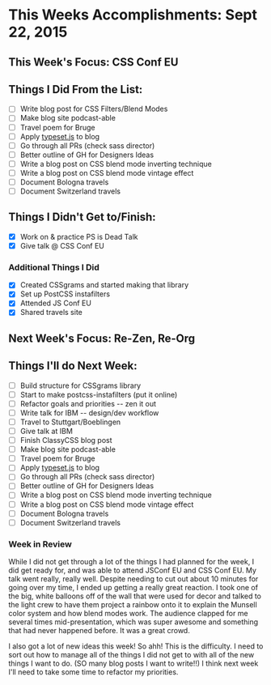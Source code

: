 # This Weeks Accomplishments: Sept 22, 2015

## This Week's Focus: CSS Conf EU

## Things I Did From the List:

- [ ] Write blog post for CSS Filters/Blend Modes
- [ ] Make blog site podcast-able
- [ ] Travel poem for Bruge
- [ ] Apply [typeset.js](https://blot.im/typeset/) to blog
- [ ] Go through all PRs (check sass director)
- [ ] Better outline of GH for Designers Ideas
- [ ] Write a blog post on CSS blend mode inverting technique
- [ ] Write a blog post on CSS blend mode vintage effect
- [ ] Document Bologna travels
- [ ] Document Switzerland travels

## Things I Didn't Get to/Finish:

- [x] Work on & practice PS is Dead Talk
- [x] Give talk @ CSS Conf EU

### Additional Things I Did

- [x] Created CSSgrams and started making that library
- [x] Set up PostCSS instafilters
- [x] Attended JS Conf EU
- [x] Shared travels site

## Next Week's Focus: Re-Zen, Re-Org

## Things I'll do Next Week:

- [ ] Build structure for CSSgrams library
- [ ] Start to make postcss-instafilters (put it online)
- [ ] Refactor goals and priorities -- zen it out
- [ ] Write talk for IBM -- design/dev workflow
- [ ] Travel to Stuttgart/Boeblingen
- [ ] Give talk at IBM
- [ ] Finish ClassyCSS blog post
- [ ] Make blog site podcast-able
- [ ] Travel poem for Bruge
- [ ] Apply [typeset.js](https://blot.im/typeset/) to blog
- [ ] Go through all PRs (check sass director)
- [ ] Better outline of GH for Designers Ideas
- [ ] Write a blog post on CSS blend mode inverting technique
- [ ] Write a blog post on CSS blend mode vintage effect
- [ ] Document Bologna travels
- [ ] Document Switzerland travels

### Week in Review

While I did not get through a lot of the things I had planned for the week, I did get ready for, and was able to attend JSConf EU and CSS Conf EU. My talk went really, really well. Despite needing to cut out about 10 minutes for going over my time, I ended up getting a really great reaction. I took one of the big, white balloons off of the wall that were used for decor and talked to the light crew to have them project a rainbow onto it to explain the Munsell color system and how blend modes work. The audience clapped for me several times mid-presentation, which was super awesome and something that had never happened before. It  was a great crowd.

I also got a lot of new ideas this week! So ahh! This is the difficulty. I need to sort out how to manage all of the things I did not get to with all of the new things I want to do. (SO many blog posts I want to write!!) I think next week I'll need to take some time to refactor my priorities.
